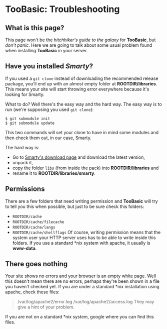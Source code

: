# TooBasic: Troubleshooting
## What is this page?
This page won't be the _hitchhiker's guide to the galaxy_ for __TooBasic__, but
_don't panic_.
Here we are going to talk about some usual problem found when installing
__TooBasic__ in your server.

## Have you installed _Smarty_?
If you used a `git clone` instead of downloading the recommended release package,
you'll end up with an almost empty folder at __ROOTDIR/libraries__.
This means your site will start throwing error everywhere because it's looking for
Smarty.

What to do? Well there's the easy way and the hard way.
The easy way is to run (we're supposing you used `git clone`):
```plain
$ git submodule init
$ git submodule update
```
This two commands will set your clone to have in mind some modules and then check
them out, in our case, Smarty.

The hard way is:

* Go to [Smarty's download page](http://www.smarty.net/download) and download the
latest version,
* unpack it,
* copy the folder `libs` (from inside the pack) into __ROOTDIR/libraries__ and
* rename it to __ROOTDIR/libraries/smarty__.

## Permissions
There are a few folders that need writing permission and __TooBasic__ will try to
tell you this when possible, but just to be sure check this folders:

* `ROOTDIR/cache`
* `ROOTDIR/cache/filecache`
* `ROOTDIR/cache/langs`
* `ROOTDIR/cache/shellflags`
Of course, writing permission means that the system user your HTTP server uses has
to be able to write inside this folders.
If you use a standard *nix system with apache, it usually is __www-data__.

## There goes nothing
Your site shows no errors and your browser is an empty white page.
Well this doesn't mean there are no errors, perhaps they're been shown in a file
you haven't checked yet.
If you are under a standard *nix installation using apache, check these files:
>/var/log/apache2/error.log
>/var/log/apache2/access.log
They may give a hint of your problem.

If you are not on a standard *nix system, google where you can find this files.
